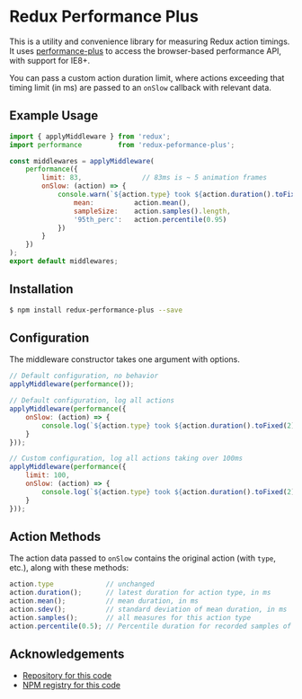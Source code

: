 # Redux Performance Plus

This is a utility and convenience library for measuring Redux action timings. It uses [performance-plus][0] to access the browser-based performance API, with support for IE8+.

You can pass a custom action duration limit, where actions exceeding that timing limit (in ms) are passed to an `onSlow` callback with relevant data.

## Example Usage

~~~js
import { applyMiddleware } from 'redux';
import performance         from 'redux-peformance-plus';

const middlewares = applyMiddleware(
    performance({
        limit: 83,               // 83ms is ~ 5 animation frames
        onSlow: (action) => {
            console.warn(`${action.type} took ${action.duration().toFixed(2)ms}`, {
                mean:          action.mean(),
                sampleSize:    action.samples().length,
                '95th_perc':   action.percentile(0.95)
            })
        }
    })
);
export default middlewares;
~~~

## Installation

~~~sh
$ npm install redux-performance-plus --save
~~~

## Configuration

The middleware constructor takes one argument with options.

~~~js
// Default configuration, no behavior
applyMiddleware(performance());

// Default configuration, log all actions
applyMiddleware(performance({
    onSlow: (action) => {
        console.log(`${action.type} took ${action.duration().toFixed(2)ms}`);
    }
}));

// Custom configuration, log all actions taking over 100ms
applyMiddleware(performance({
    limit: 100,
    onSlow: (action) => {
        console.log(`${action.type} took ${action.duration().toFixed(2)ms}`);
    }
}));
~~~

## Action Methods

The action data passed to `onSlow` contains the original action (with `type`, etc.), along with these methods:

~~~js
action.type             // unchanged
action.duration();      // latest duration for action type, in ms
action.mean();          // mean duration, in ms
action.sdev();          // standard deviation of mean duration, in ms
action.samples();       // all measures for this action type
action.percentile(0.5); // Percentile duration for recorded samples of this aciton type
~~~

## Acknowledgements

- [Repository for this code](https://github.com/andjosh/redux-performance-plus)
- [NPM registry for this code](https://www.npmjs.com/package/redux-performance-plus)

[0]: https://github.com/andjosh/performance-plus
